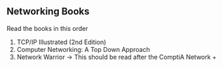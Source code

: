 ## Networking Books

Read the books in this order

1. TCP/IP Illustrated (2nd Edition)
2. Computer Networking: A Top Down Approach
3. Network Warrior -> This should be read after the ComptiA Network +
